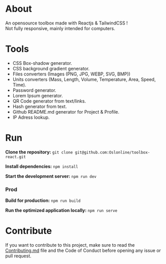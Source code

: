 # About

An opensource toolbox made with Reactjs & TailwindCSS !
<br>
Not fully responsive, mainly intended for computers.
<br>

# Tools

- CSS Box-shadow generator.
- CSS background gradient generator.
- Files converters (Images (PNG, JPG, WEBP, SVG, BMP))
- Units converters (Mass, Length, Volume, Temperature, Area, Speed, Time).
- Password generator.
- Lorem Ipsum generator.
- QR Code generator from text/links.
- Hash generator from text.
- Github README.md generator for Project & Profile.
- IP Adress lookup.

# Run

**Clone the repository:**
`git clone git@github.com:Oslonline/toolbox-react.git`

**Install dependencies:**
`npm install`

**Start the development server:**
`npm run dev`

### Prod
**Build for production:**
`npm run build`

**Run the optimized application locally:**
`npm run serve`

# Contribute

If you want to contribute to this project, make sure to read the [Contributing.md](COONTRIBUTING.md) file and the Code of Conduct before opening any issue or pull request.
